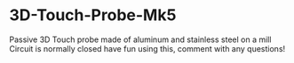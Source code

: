 # 3D-Touch-Probe-Mk5
Passive 3D Touch probe made of aluminum and stainless steel on a mill
Circuit is normally closed
have fun using this, comment with any questions! 
